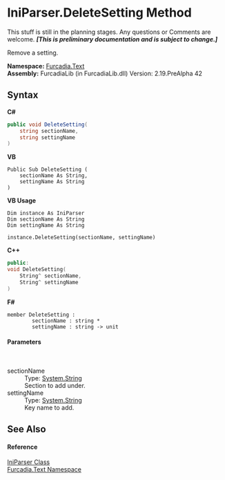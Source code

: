 # IniParser.DeleteSetting Method 
This stuff is still in the planning stages. Any questions or Comments are welcome. _**\[This is preliminary documentation and is subject to change.\]**_

Remove a setting.

**Namespace:**&nbsp;<a href="N_Furcadia_Text">Furcadia.Text</a><br />**Assembly:**&nbsp;FurcadiaLib (in FurcadiaLib.dll) Version: 2.19.PreAlpha 42

## Syntax

**C#**<br />
``` C#
public void DeleteSetting(
	string sectionName,
	string settingName
)
```

**VB**<br />
``` VB
Public Sub DeleteSetting ( 
	sectionName As String,
	settingName As String
)
```

**VB Usage**<br />
``` VB Usage
Dim instance As IniParser
Dim sectionName As String
Dim settingName As String

instance.DeleteSetting(sectionName, settingName)
```

**C++**<br />
``` C++
public:
void DeleteSetting(
	String^ sectionName, 
	String^ settingName
)
```

**F#**<br />
``` F#
member DeleteSetting : 
        sectionName : string * 
        settingName : string -> unit 

```


#### Parameters
&nbsp;<dl><dt>sectionName</dt><dd>Type: <a href="http://msdn2.microsoft.com/en-us/library/s1wwdcbf" target="_blank">System.String</a><br />Section to add under.</dd><dt>settingName</dt><dd>Type: <a href="http://msdn2.microsoft.com/en-us/library/s1wwdcbf" target="_blank">System.String</a><br />Key name to add.</dd></dl>

## See Also


#### Reference
<a href="T_Furcadia_Text_IniParser">IniParser Class</a><br /><a href="N_Furcadia_Text">Furcadia.Text Namespace</a><br />